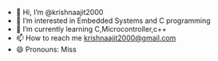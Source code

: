 - 👋 Hi, I’m @krishnaajit2000
- 👀 I’m interested in Embedded Systems and C programming
- 🌱 I’m currently learning C,Microcontroller,c++
- 📫 How to reach me krishnaajit2000@gmail.com
- 😄 Pronouns: Miss

<!---
krishnaajit2000/krishnaajit2000 is a ✨ special ✨ repository because its `README.md` (this file) appears on your GitHub profile.
You can click the Preview link to take a look at your changes.
--->
